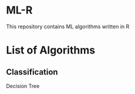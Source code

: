 # ML-R
This repository contains ML algorithms written in R



# List of Algorithms
## Classification
Decision Tree
